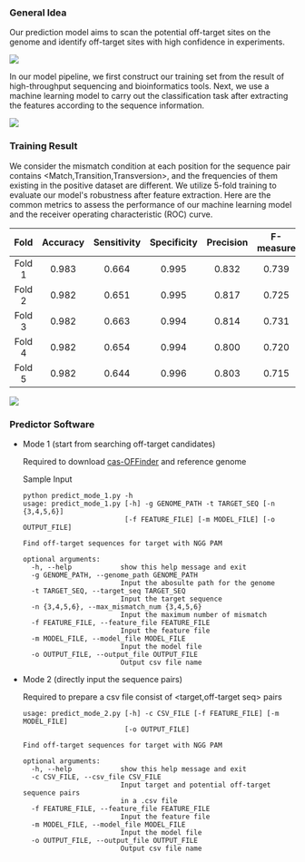 ### General Idea

Our prediction model aims to scan the potential off-target sites on the genome and identify off-target sites with high confidence in experiments.

![](https://2020.igem.org/wiki/images/5/5e/T--SJTU-BioX-Shanghai--scan_genome.png)

In our model pipeline, we first construct our training set from the result of high-throughput sequencing and bioinformatics tools. Next, we use a machine learning model to carry out the classification task after extracting the features according to the sequence information.

![](https://2020.igem.org/wiki/images/3/33/T--SJTU-BioX-Shanghai--prediction_pipeline.png)

### Training Result

We consider the mismatch condition at each position for the sequence pair contains <Match,Transition,Transversion>, and the frequencies of them existing in the positive dataset are different.  We utilize 5-fold training to evaluate our model's robustness after feature extraction. Here are the common metrics to assess the performance of our machine learning model and the receiver operating characteristic (ROC) curve.

|  Fold  | Accuracy | Sensitivity | Specificity | Precision | F-measure |  MCC  |
| :----: | :------: | :---------: | :---------: | :-------: | :-------: | :---: |
| Fold 1 |  0.983   |    0.664    |    0.995    |   0.832   |   0.739   | 0.735 |
| Fold 2 |  0.982   |    0.651    |    0.995    |   0.817   |   0.725   | 0.720 |
| Fold 3 |  0.982   |    0.663    |    0.994    |   0.814   |   0.731   | 0.726 |
| Fold 4 |  0.982   |    0.654    |    0.994    |   0.800   |   0.720   | 0.714 |
| Fold 5 |  0.982   |    0.644    |    0.996    |   0.803   |   0.715   | 0.710 |

![](https://2020.igem.org/wiki/images/2/2c/T--SJTU-BioX-Shanghai--roc_curve.png)

### Predictor Software

+ Mode 1 (start from searching off-target candidates)

  Required to download [cas-OFFinder](https://sourceforge.net/projects/cas-offinder/files/Binaries/2.4/) and reference genome

  Sample Input

  ```
  python predict_mode_1.py -h
  usage: predict_mode_1.py [-h] -g GENOME_PATH -t TARGET_SEQ [-n {3,4,5,6}]
                           [-f FEATURE_FILE] [-m MODEL_FILE] [-o OUTPUT_FILE]
  
  Find off-target sequences for target with NGG PAM
  
  optional arguments:
    -h, --help            show this help message and exit
    -g GENOME_PATH, --genome_path GENOME_PATH
                          Input the abosulte path for the genome
    -t TARGET_SEQ, --target_seq TARGET_SEQ
                          Input the target sequence
    -n {3,4,5,6}, --max_mismatch_num {3,4,5,6}
                          Input the maximum number of mismatch
    -f FEATURE_FILE, --feature_file FEATURE_FILE
                          Input the feature file
    -m MODEL_FILE, --model_file MODEL_FILE
                          Input the model file
    -o OUTPUT_FILE, --output_file OUTPUT_FILE
                          Output csv file name
  ```

+ Mode 2 (directly input the sequence pairs)

  Required to prepare a csv file consist of <target,off-target seq> pairs

  ```
  usage: predict_mode_2.py [-h] -c CSV_FILE [-f FEATURE_FILE] [-m MODEL_FILE]
                           [-o OUTPUT_FILE]
  
  Find off-target sequences for target with NGG PAM
  
  optional arguments:
    -h, --help            show this help message and exit
    -c CSV_FILE, --csv_file CSV_FILE
                          Input target and potential off-target sequence pairs
                          in a .csv file
    -f FEATURE_FILE, --feature_file FEATURE_FILE
                          Input the feature file
    -m MODEL_FILE, --model_file MODEL_FILE
                          Input the model file
    -o OUTPUT_FILE, --output_file OUTPUT_FILE
                          Output csv file name
  ```

  
